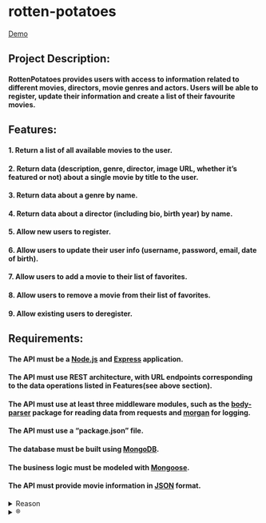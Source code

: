 # rotten-potatoes
[Demo](http://rotten-potatoes3000.herokuapp.com/client)
## Project Description: 
#### RottenPotatoes provides users with access to information related to different movies, directors, movie genres and actors. Users will be able to register, update their information and create a list of their favourite movies.

## Features:
#### 1. Return a list of all available movies to the user.
#### 2. Return data (description, genre, director, image URL, whether it’s featured or not) about a single movie by title to the user.
#### 3. Return data about a genre by name.
#### 4. Return data about a director (including bio, birth year) by name.
#### 5. Allow new users to register.
#### 6. Allow users to update their user info (username, password, email, date of birth).
#### 7. Allow users to add a movie to their list of favorites.
#### 8. Allow users to remove a movie from their list of favorites.
#### 9. Allow existing users to deregister.

## Requirements:
#### The API must be a [Node.js](https://nodejs.org/en/) and [Express](http://expressjs.com/) application.
#### The API must use REST architecture, with URL endpoints corresponding to the data operations listed in Features(see above section).
#### The API must use at least three middleware modules, such as the [body-parser](https://www.npmjs.com/package/body-parser) package for reading data from requests and [morgan](https://www.npmjs.com/package/morgan) for logging.
#### The API must use a “package.json” file.
#### The database must be built using [MongoDB](https://www.mongodb.com/).
#### The business logic must be modeled with [Mongoose](https://mongoosejs.com/).
#### The API must provide movie information in [JSON](https://www.json.org/json-en.html) format.


 <details>
 <summary>Reason</summary>
 <p>The app is created for the purpose of practising while progressing through the CF course content!</p>
 </details>
 
  <details>
 <summary>®</summary>
 <p>No rights reserved!</p>
 </details>
